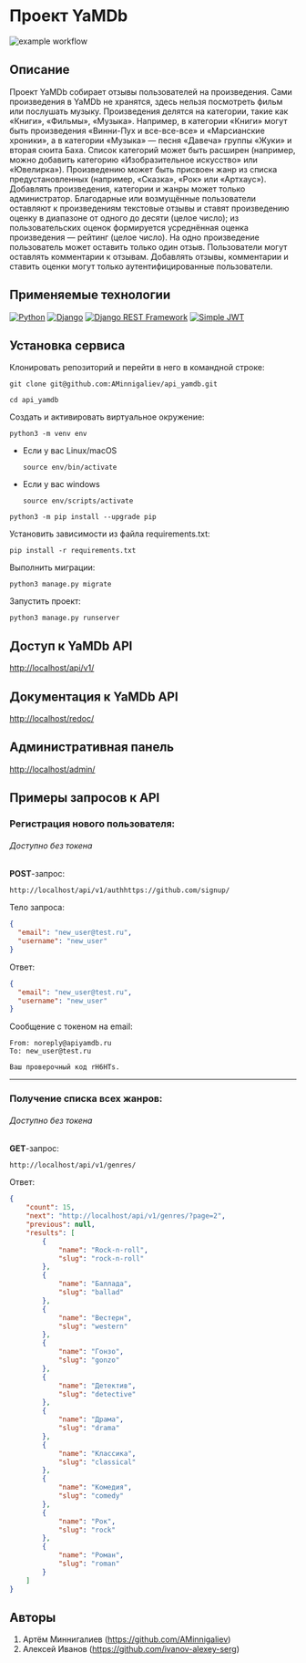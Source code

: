 # Проект YaMDb

![example workflow]()

## Описание

Проект YaMDb собирает отзывы пользователей на произведения. Сами произведения в YaMDb не хранятся, здесь нельзя посмотреть фильм или послушать музыку.
Произведения делятся на категории, такие как «Книги», «Фильмы», «Музыка». Например, в категории «Книги» могут быть произведения «Винни-Пух и все-все-все» и «Марсианские хроники», а в категории «Музыка» — песня «Давеча» группы «Жуки» и вторая сюита Баха. Список категорий может быть расширен (например, можно добавить категорию «Изобразительное искусство» или «Ювелирка»). 
Произведению может быть присвоен жанр из списка предустановленных (например, «Сказка», «Рок» или «Артхаус»). 
Добавлять произведения, категории и жанры может только администратор.
Благодарные или возмущённые пользователи оставляют к произведениям текстовые отзывы и ставят произведению оценку в диапазоне от одного до десяти (целое число); из пользовательских оценок формируется усреднённая оценка произведения — рейтинг (целое число). На одно произведение пользователь может оставить только один отзыв.
Пользователи могут оставлять комментарии к отзывам.
Добавлять отзывы, комментарии и ставить оценки могут только аутентифицированные пользователи.

## Применяемые технологии
[![Python](https://img.shields.io/badge/Python-3.7-blue?style=flat-square&logo=Python&logoColor=3776AB&labelColor=d0d0d0)](https://www.python.org/)
[![Django](https://img.shields.io/badge/Django-2.2.16-blue?style=flat-square&logo=Django&logoColor=092E20&labelColor=d0d0d0)](https://www.djangoproject.com/)
[![Django REST Framework](https://img.shields.io/badge/Django%20REST%20Framework-3.12.4-blue?style=flat-square&logo=Django&logoColor=a30000&labelColor=d0d0d0)](https://www.django-rest-framework.org/)
[![Simple JWT](https://img.shields.io/badge/Simple%20JWT%20-4.7.2-blue?style=flat-square&logo=github&logoColor=4285F4&labelColor=d0d0d0)](https://django-rest-framework-simplejwt.readthedocs.io/en/latest/)

## Установка сервиса

Клонировать репозиторий и перейти в него в командной строке:

```
git clone git@github.com:AMinnigaliev/api_yamdb.git
```

```
cd api_yamdb
```

Cоздать и активировать виртуальное окружение:

```
python3 -m venv env
```

* Если у вас Linux/macOS

    ```
    source env/bin/activate
    ```

* Если у вас windows

    ```
    source env/scripts/activate
    ```

```
python3 -m pip install --upgrade pip
```

Установить зависимости из файла requirements.txt:

```
pip install -r requirements.txt
```

Выполнить миграции:

```
python3 manage.py migrate
```

Запустить проект:

```
python3 manage.py runserver
```



## Доступ к YaMDb API

[http://localhost/api/v1/](http://localhost/api/v1/)

## Документация к YaMDb API

[http://localhost/redoc/](http://localhost/redoc/)

## Административная панель

[http://localhost/admin/](http://localhost/admin/)


## Примеры запросов к API

### Регистрация нового пользователя:
###### Доступно без токена

**POST**-запрос:

```http
http://localhost/api/v1/authhttps://github.com/signup/
```

Тело запроса:

```json
{
  "email": "new_user@test.ru",
  "username": "new_user"
}
```

Ответ:

```json
{
  "email": "new_user@test.ru",
  "username": "new_user"
}
```

Сообщение с токеном на email:
```
From: noreply@apiyamdb.ru
To: new_user@test.ru

Ваш проверочный код rH6HTs.
```

---

### Получение списка всех жанров:
###### Доступно без токена

**GET**-запрос:

```http
http://localhost/api/v1/genres/
```

Ответ:

```json
{
    "count": 15,
    "next": "http://localhost/api/v1/genres/?page=2",
    "previous": null,
    "results": [
        {
            "name": "Rock-n-roll",
            "slug": "rock-n-roll"
        },
        {
            "name": "Баллада",
            "slug": "ballad"
        },
        {
            "name": "Вестерн",
            "slug": "western"
        },
        {
            "name": "Гонзо",
            "slug": "gonzo"
        },
        {
            "name": "Детектив",
            "slug": "detective"
        },
        {
            "name": "Драма",
            "slug": "drama"
        },
        {
            "name": "Классика",
            "slug": "classical"
        },
        {
            "name": "Комедия",
            "slug": "comedy"
        },
        {
            "name": "Рок",
            "slug": "rock"
        },
        {
            "name": "Роман",
            "slug": "roman"
        }
    ]
}
```

## Авторы
1. Артём Миннигалиев (https://github.com/AMinnigaliev)
2. Алексей Иванов (https://github.com/ivanov-alexey-serg)